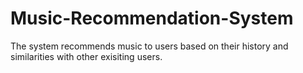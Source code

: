 # Music-Recommendation-System

 The system recommends music to users based on their history and similarities with other exisiting users.
